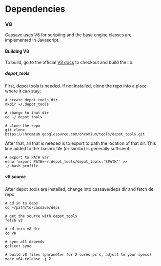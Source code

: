 Dependencies
============


### V8

Cassave uses V8 for scripting and the base engine classes are implemented
in Javascript.

#### Building V8

To build, go to the official [V8 docs](https://github.com/v8/v8/wiki/Checking%20out%20source) to
checkout and build the lib.

##### depot_tools

First, depot tools is needed. If not installed, clone the repo
into a place where it can stay:

    # create depot tools dir
    mkdir ~/.depot_tools

    # change to that dir
    cd ~/.depot_tools

    # clone the repo
    git clone https://chromium.googlesource.com/chromium/tools/depot_tools.git

After that, all that is needed is to export to path the location of that dir. This line added to the
.bashrc file (or similar) is generally sufficient:

    # export to PATH var
    echo 'export PATH=~/.depot_tools/depot_tools:"$PATH"' >> ~/.bash_profile


##### v8 source

After depot_tools are installed, change into cassave/deps dir and fetch de repo

    # cd in to deps
    cd ~/path/to/cassave/deps

    # get the source with depot_tools
    fetch v8

    # cd into v8 dir
    cd v8

    # sync all depends
    gclient sync

    # build v8 files (parameter for 2 cores pc's, adjust to your specs)
    make x64.release -j 2

